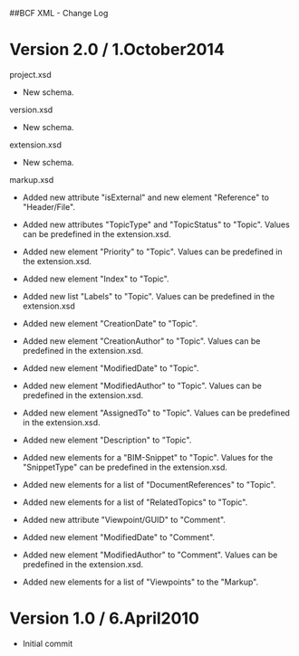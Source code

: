 ##BCF XML - Change Log

Version 2.0 / 1.October2014
==================

project.xsd
  * New schema.

version.xsd
  * New schema.

extension.xsd
  * New schema.


markup.xsd
  * Added new attribute "isExternal" and new element "Reference" to "Header/File".

  * Added new attributes "TopicType" and "TopicStatus" to "Topic". Values can be predefined in the extension.xsd.

  * Added new element "Priority" to "Topic". Values can be predefined in the extension.xsd.

  * Added new element "Index" to "Topic".

  * Added new list "Labels" to "Topic". Values can be predefined in the extension.xsd

  * Added new element "CreationDate" to "Topic".

  * Added new element "CreationAuthor" to "Topic". Values can be predefined in the extension.xsd.

  * Added new element "ModifiedDate" to "Topic".

  * Added new element "ModifiedAuthor" to "Topic". Values can be predefined in the extension.xsd.

  * Added new element "AssignedTo" to "Topic". Values can be predefined in the extension.xsd.

  * Added new element "Description" to "Topic".

  * Added new elements for a "BIM-Snippet" to "Topic". Values for the "SnippetType" can be predefined in the extension.xsd.

  * Added new elements for a list of "DocumentReferences" to "Topic".

  * Added new elements for a list of "RelatedTopics" to "Topic".

  * Added new attribute "Viewpoint/GUID" to "Comment".

  * Added new element "ModifiedDate" to "Comment".

  * Added new element "ModifiedAuthor" to "Comment". Values can be predefined in the extension.xsd.

  * Added new elements for a list of "Viewpoints" to the "Markup".


Version 1.0 / 6.April2010
==================

  * Initial commit